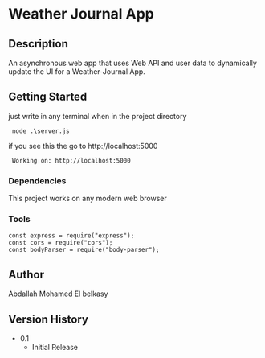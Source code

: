 # Weather Journal App


## Description

An asynchronous web app that uses Web API and user data to dynamically update the UI for a Weather-Journal App.

## Getting Started

just write in any terminal when in the project directory
```
 node .\server.js
```

if you see this the go to http://localhost:5000
```
 Working on: http://localhost:5000
```

### Dependencies

This project works on any modern web browser


### Tools

```
const express = require("express");
const cors = require("cors");
const bodyParser = require("body-parser");
```

## Author

 Abdallah Mohamed El belkasy  


## Version History

* 0.1
    * Initial Release

